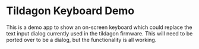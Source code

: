 # Tildagon Keyboard Demo

This is a demo app to show an on-screen keyboard which could replace the text input dialog currently used in the tildagon firmware. This will need to be ported over to be a dialog, but the functionality is all working.
